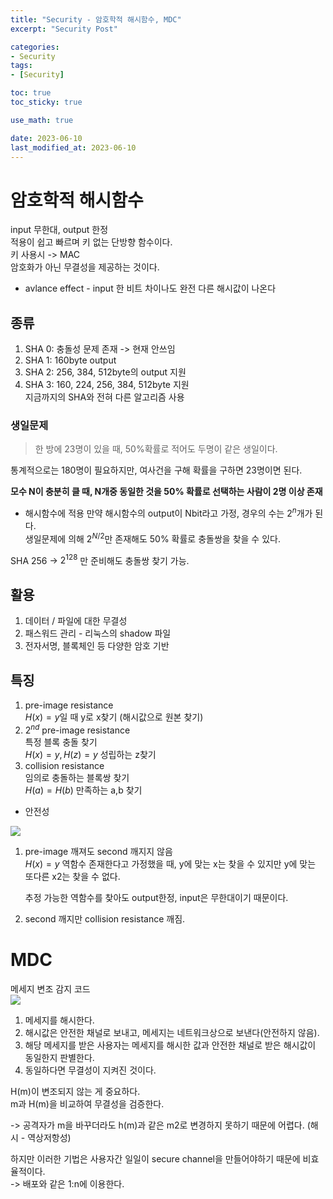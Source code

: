 ```yaml
---
title: "Security - 암호학적 해시함수, MDC"
excerpt: "Security Post"

categories:
- Security
tags:
- [Security]

toc: true
toc_sticky: true

use_math: true

date: 2023-06-10
last_modified_at: 2023-06-10
---
```

# 암호학적 해시함수
input 무한대, output 한정  
적용이 쉽고 빠르며 키 없는 단방향 함수이다.  
키 사용시 -> MAC  
암호화가 아닌 무결성을 제공하는 것이다. 

- avlance effect - input 한 비트 차이나도 완전 다른 해시값이 나온다

## 종류
1. SHA 0: 충돌성 문제 존재 -> 현재 안쓰임
2. SHA 1: 160byte output  
3. SHA 2: 256, 384, 512byte의 output 지원  
4. SHA 3: 160, 224, 256, 384, 512byte 지원  
    지금까지의 SHA와 전혀 다른 알고리즘 사용

### 생일문제
> 한 방에 23명이 있을 때, 50%확률로 적어도 두명이 같은 생일이다.  

통계적으로는 180명이 필요하지만, 여사건을 구해 확률을 구하면 23명이면 된다.  

**모수 N이 충분히 클 때, N개중 동일한 것을 50% 확률로 선택하는 사람이 2명 이상 존재**

- 해시함수에 적용
만약 해시함수의 output이 Nbit라고 가정, 경우의 수는 $2^n$개가 된다.  
생일문제에 의해 $2^{N/2}$만 존재해도 50% 확률로 충돌쌍을 찾을 수 있다.  
 
SHA 256 -> $2^{128}$ 만 준비해도 충돌쌍 찾기 가능.  

## 활용
1. 데이터 / 파일에 대한 무결성
2. 패스워드 관리 - 리눅스의 shadow 파일
3. 전자서명, 블록체인 등 다양한 암호 기반

## 특징
1. pre-image resistance  
    $H(x)=y$일 때 y로 x찾기 (해시값으로 원본 찾기)
2. $2^{nd}$ pre-image resistance  
    특정 블록 충돌 찾기  
    $H(x)=y, H(z)=y$ 성립하는 z찾기  
3. collision resistance  
    임의로 충돌하는 블록쌍 찾기   
    $H(a) = H(b)$ 만족하는 a,b 찾기  

- 안전성

<img src="https://github.com/ssoxong/ssoxong.github.io/assets/112956015/b404ea0b-0a04-4dfd-a064-a51954731199" max-width="40%" max-height="40%">

1. pre-image 깨져도 second 깨지지 않음  
    $H(x)=y$ 역함수 존재한다고 가정했을 때, y에 맞는 x는 찾을 수 있지만 y에 맞는 또다른 x2는 찾을 수 없다.  

    추정 가능한 역함수를 찾아도 output한정, input은 무한대이기 때문이다. 
2. second 깨지만 collision resistance 깨짐.

# MDC
메세지 변조 감지 코드  
<img src="https://github.com/ssoxong/ssoxong.github.io/assets/112956015/da0033a5-1fc6-4e85-8806-b9a5406a092d" max-width="50%" max-height="50%">

1. 메세지를 해시한다.
2. 해시값은 안전한 채널로 보내고, 메세지는 네트워크상으로 보낸다(안전하지 않음).
3. 해당 메세지를 받은 사용자는 메세지를 해시한 값과 안전한 채널로 받은 해시값이 동일한지 판별한다.
4. 동일하다면 무결성이 지켜진 것이다. 

H(m)이 변조되지 않는 게 중요하다.  
m과 H(m)을 비교하여 무결성을 검증한다.  

-> 공격자가 m을 바꾸더라도 h(m)과 같은 m2로 변경하지 못하기 때문에 어렵다. (해시 - 역상저항성)


하지만 이러한 기법은 사용자간 일일이 secure channel을 만들어야하기 때문에 비효율적이다.  
-> 배포와 같은 1:n에 이용한다.  